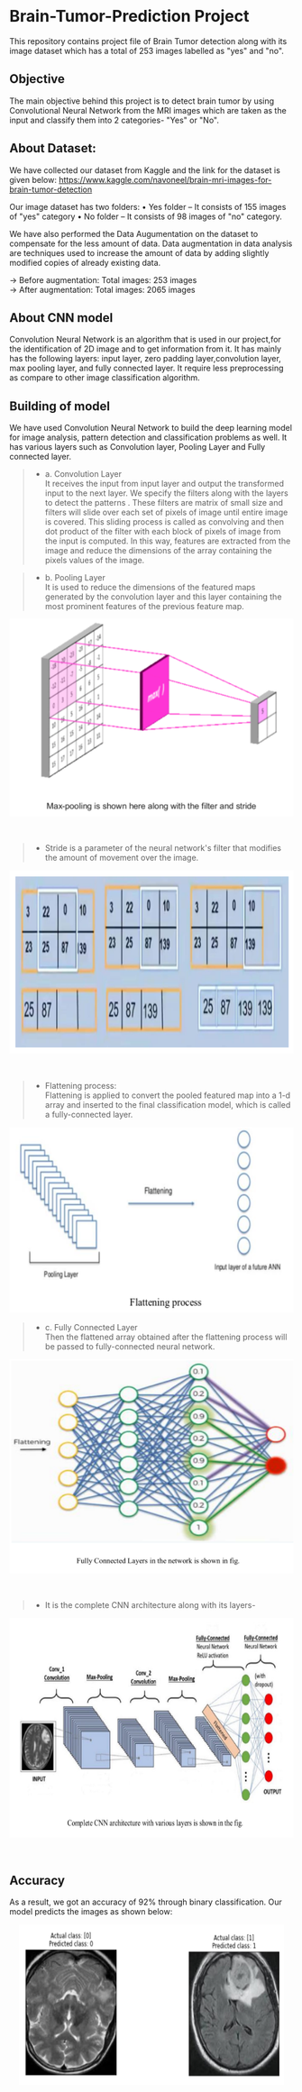 <br>

# Brain-Tumor-Prediction Project

This repository contains project file of Brain Tumor detection along with its image dataset which has a total of 253 images labelled as "yes" and "no". 

## Objective

The main objective behind this project is to detect brain tumor by using Convolutional Neural Network from the MRI images which are taken as the input and classify them into 2 categories- "Yes" or "No".

## About Dataset:

We have collected our dataset from Kaggle and the link for the dataset is given below:
https://www.kaggle.com/navoneel/brain-mri-images-for-brain-tumor-detection

Our image dataset has two folders:
• Yes folder – It consists of 155 images of "yes" category 
• No folder – It consists of 98 images of "no" category.

We have also performed the Data Augumentation on the dataset to compensate for the less amount of data. Data augmentation in data analysis are techniques used to increase the amount of data by adding slightly modified copies of already existing data.

-> Before augmentation: Total images: 253 images  <br>
-> After augmentation: Total images: 2065 images


## About CNN model 
Convolution Neural Network is an algorithm that is used in our project,for the identification of 2D image and to get information from it. It has mainly has the following layers: input layer, zero padding layer,convolution layer, max pooling layer, and fully connected layer. It require less preprocessing as compare to other image classification algorithm.

## Building of model
We have used Convolution Neural Network to build the deep learning model for image analysis, pattern detection and classification problems as well. It has various layers such as Convolution layer, Pooling Layer and Fully connected layer.

  > + a. Convolution Layer <br>
   It receives the input from input layer and output the transformed input to the next layer. We specify the filters along with the layers to detect the patterns . These filters are matrix of small size and filters will slide over each set of pixels of image until entire image is covered. This sliding process is called as convolving and then dot product of the filter with each block of pixels of image from the input is computed. In this way, features are extracted from the image and reduce the dimensions of the array containing the pixels values of the image.

  > + b.  Pooling Layer  <br>
  It is used to reduce the dimensions of the featured maps generated by the convolution layer and this layer containing the most prominent features of the previous feature map.
  <p align="center"><img src="/assets/pooling layer.PNG" height="350" width="540"></p>
  
  <br>

  > + Stride is a parameter of the neural network's filter that modifies the amount of movement over the image.
  <p align="center"><img src="/assets/stride.PNG" height="326" width="520"></p>
  <br>

  > + Flattening process:  <br>
  Flattening is applied to convert the pooled featured map into a 1-d array and inserted to the final classification model, which is called a fully-connected layer.
  <p align="center"><img src="/assets/flattening process.PNG" height="330" width="525"></p>

  > + c. Fully Connected Layer <br>
  Then the flattened array obtained after the flattening process will be passed to fully-connected neural network.
  <p align="center"><img src="/assets/fully connected layer.PNG" height="380" width="590"></p>

  <br>
  
  > + It is the complete CNN architecture along with its layers-
  <p align="center"><img src="/assets/complete CNN architecture.PNG" height="390" width="660"></p>

<br> 

## Accuracy
As a result, we got an accuracy of 92% through binary classification.
Our model predicts the images as shown below:
<p align="center"><img src="/assets/result.PNG" height="285" width="470"></p>

